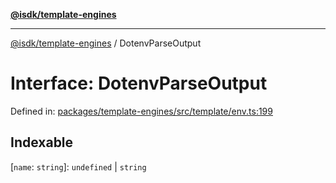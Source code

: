 [**@isdk/template-engines**](../README.md)

***

[@isdk/template-engines](../globals.md) / DotenvParseOutput

# Interface: DotenvParseOutput

Defined in: [packages/template-engines/src/template/env.ts:199](https://github.com/isdk/template-engines.js/blob/466ebe226b36554b365e0202c4f1d42ff9f95a09/src/template/env.ts#L199)

## Indexable

\[`name`: `string`\]: `undefined` \| `string`
